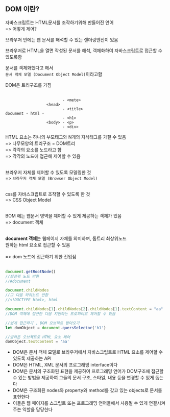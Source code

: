 ## DOM 이란?

자바스크립트는 HTML문서를 조작하기위해 만들어진 언어<br/>
=> 어떻게 제어?

브라우저 안에는 웹 문서를 해석할 수 있는 렌더링엔진이 있음

브라우저로 HTML을 열면 작성된 문서를 해석, 객체화하여 자바스크립트로 접근할 수있도록함 

문서를 객체화했다고 해서<br/>
`문서 객체 모델 (Document Object Model)`이라고함 

DOM은 트리구조를 가짐<br/><br/> 

```plantext
                         - <mete>
                  <head> 
                         - <title>
document - html - 
                         - <h1>
                  <body> - <p>
                         - <div> 
```

HTML 요소는 하나의 부모태그와 N개의 자식태그를 가질 수 있음<br/> 
=> 나무모양의 트리구조 = DOM트리<br/> 
=> 각각의 요소를 노드라고 함<br/> 
=> 각각의 노드에 접근해 제어할 수 있음<br/><br/>

브라우저 자체를 제어할 수 있도록 모델링한 것<br/> 
=> `브라우저 객체 모델 (Browser Object Model)`<br/><br/>

css를 자바스크립트로 조작할 수 있도록 한 것<br/> 
=> CSS Object Model <br/><br/>

BOM 에는 웹문서 영역을 제어할 수 있게 제공하는 객체가 있음<br/> 
=> document 객체 <br/><br/>

**document 객체**는 웹페이지 자체를 의미하며, 돔트리 최상위노드<br/>
원하는 html 요소로 접근할 수 있음<br/>  
=> dom 노드에 접근하기 위한 진입점<br/><br/>

```javascript
document.getRootNode()
//최상위 노드 반환 
//#document 

document.childNodes
//그 다음 하위노드 반환
//<!DOCTYPE html>, html

document.childNodes[1].childNodes[2].childNodes[1].textContent = "aa"
//DOM 객체에 접근한 다음 지원하는 프로퍼티로 제어할 수 있음 

//쉽게 접근하기 , DOM 오브젝트 받아오기
let domObject = document.quersSelector('h1')

//받아온 오브젝트로 HTML 요소 제어 
domObject.textContent = 'aa'
```

- DOM은 문서 객체 모델로 브라우저에서 자바스크립트로 HTML 요소를 제어할 수 있도록 제공하는 API<br/>
- DOM은 HTML, XML 문서의 프로그래밍 interface이다<br/>
- DOM은 문서의 구조화된 표현을 제공하여 프로그래밍 언어가 DOM구조에 접근할 수 있는 방법을 제공하여 그들의 문서 구조, 스타일, 내용 등을 변경할 수 있게 돕는다<br/>
- DOM은 구조회된 nodes와 property와 method를 갖고 있는 objects로 문서를 표현한다<br/>
- 이들은 웹 페이지를 스크립트 또는 프로그래밍 언어들에서 사용될 수 있게 연결시켜주는 역할을 담당한다